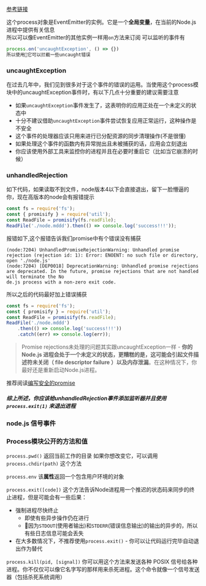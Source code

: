 [参考链接](https://www.jianshu.com/p/4748662974f0)

这个process对象是EventEmitter的实例。它是一个**全局变量**，在当前的Node.js进程中提供有关信息  
所以可以像EventEmitter的其他实例一样用`on`方法来订阅
可以监听的事件有
```js
process.on('uncaughtException', () => {})
所以使用它可以拦截一些uncaught错误
```

### uncaughtException
在过去几年中，我们见到很多对于这个事件的错误的运用。当使用这个process模块中的uncaughtException事件时，有以下几点十分重要的建议需要注意

- 如果`uncaughtException`事件发生了，这表明你的应用正处在一个未定义的状态中
- 十分不建议借助`uncaughtException`事件尝试恢复应用正常运行，这种操作是不安全
- 这个事件的处理器应该只用来进行已分配资源的同步清理操作(不是很懂)
- 如果处理这个事件的函数内有异常抛出且未被捕获的话，应用会立刻退出
- 你应该使用外部工具来监控你的进程并且在必要时重启它（比如当它崩溃的时候）


### unhandledRejection

如下代码，如果读取不到文件，node版本4以下会直接退出，留下一脸懵逼的你，现在高版本的node会有报错提示

```js
const fs = require('fs');
const { promisify } = require('util');
const ReadFile = promisify(fs.readFile);
ReadFile('./node.mddd').then(() => console.log('success!!!'));
```
报错如下,这个报错告诉我们promise中有个错误没有捕获
```
(node:7204) UnhandledPromiseRejectionWarning: Unhandled promise rejection (rejection id: 1): Error: ENOENT: no such file or directory, open './node.js'
(node:7204) [DEP0018] DeprecationWarning: Unhandled promise rejections are deprecated. In the future, promise rejections that are not handled will terminate the No
de.js process with a non-zero exit code.
```

所以之后的代码最好加上错误捕获
```js
const fs = require('fs');
const { promisify } = require('util');
const ReadFile = promisify(fs.readFile);
ReadFile('./node.mddd')
    .then(() => console.log('success!!!'))
    .catch((err) => console.log(err));
```

> Promise rejections未处理的问题其实跟uncaughtException一样 - **你的 Node.js 进程会处于一个未定义的状态，更糟糕的是，这可能会引起文件描述符未关闭（ file descriptor failure ）以及内存泄漏**。在这种情况下，你最好还是重新启动Node.js进程。  

推荐阅读[编写安全的promise](https://github.com/mcollina/make-promises-safe)

##### 综上所述，你应该给unhandledRejection事件添加监听器并且使用 `process.exit(1)` 来退出进程

### node.js 信号事件

### Process模块公开的方法和值

`process.pwd()`
返回当前工作的目录
如果你想改变它，可以调用 `process.chdir(path)` 这个方法

`process.env`
该**属性**返回一个包含用户环境的对象

`process.exit([code])`
这个方法告诉Node进程用一个推迟的状态码来同步的终止进程，但是可能会有一些后果：
- 强制进程尽快终止
    - 即使有些异步操作仍在进行
    - 因为`STDOUT`(使用者输出)和`STDERR`(错误信息输出)的输出的异步的，所以有些日志信息可能会丢失
- 在大多数情况下，不推荐使用`process.exit()` - 你可以让代码运行完毕自动退出作为替代

`process.kill(pid, [signal])`
你可以用这个方法来发送各种 POSIX 信号给各种进程。你不仅仅可以像它名字写的那样用来杀死进程。这个命令就像一个信号发送器（包括杀死系统调用）
